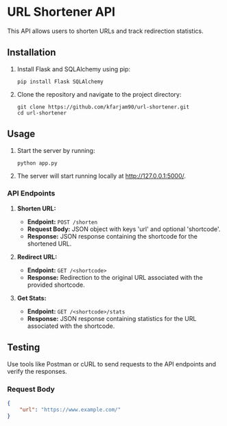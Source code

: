 # URL Shortener API

This API allows users to shorten URLs and track redirection statistics.

## Installation

1. Install Flask and SQLAlchemy using pip:
    ```
    pip install Flask SQLAlchemy
    ```

2. Clone the repository and navigate to the project directory:
    ```
    git clone https://github.com/kfarjam90/url-shortener.git
    cd url-shortener
    ```

## Usage

1. Start the server by running:
    ```
    python app.py
    ```

2. The server will start running locally at http://127.0.0.1:5000/.

### API Endpoints

1. **Shorten URL:**
   - **Endpoint:** `POST /shorten`
   - **Request Body:** JSON object with keys 'url' and optional 'shortcode'.
   - **Response:** JSON response containing the shortcode for the shortened URL.

2. **Redirect URL:**
   - **Endpoint:** `GET /<shortcode>`
   - **Response:** Redirection to the original URL associated with the provided shortcode.

3. **Get Stats:**
   - **Endpoint:** `GET /<shortcode>/stats`
   - **Response:** JSON response containing statistics for the URL associated with the shortcode.

## Testing

Use tools like Postman or cURL to send requests to the API endpoints and verify the responses.

### Request Body

```json
{
    "url": "https://www.example.com/"
}


